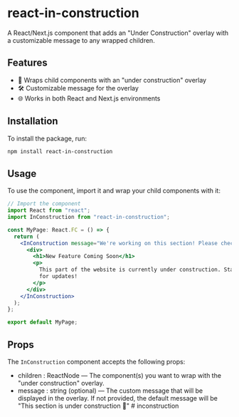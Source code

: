 # react-in-construction

A React/Next.js component that adds an "Under Construction" overlay with a customizable message to any wrapped children.

## Features

- 🚧 Wraps child components with an "under construction" overlay
- 🛠️ Customizable message for the overlay
- 🌐 Works in both React and Next.js environments

## Installation

To install the package, run:

```bash
npm install react-in-construction
```

## Usage

To use the component, import it and wrap your child components with it:

```jsx
// Import the component
import React from "react";
import InConstruction from "react-in-construction";

const MyPage: React.FC = () => {
  return (
    <InConstruction message="We're working on this section! Please check back soon.">
      <div>
        <h1>New Feature Coming Soon</h1>
        <p>
          This part of the website is currently under construction. Stay tuned
          for updates!
        </p>
      </div>
    </InConstruction>
  );
};

export default MyPage;
```

## Props

The `InConstruction` component accepts the following props:

- children : ReactNode — The component(s) you want to wrap with the "under construction" overlay.
- message : string (optional) — The custom message that will be displayed in the overlay. If not provided, the default message will be "This section is under construction 🚧"
#   i n c o n s t r u c t i o n  
 